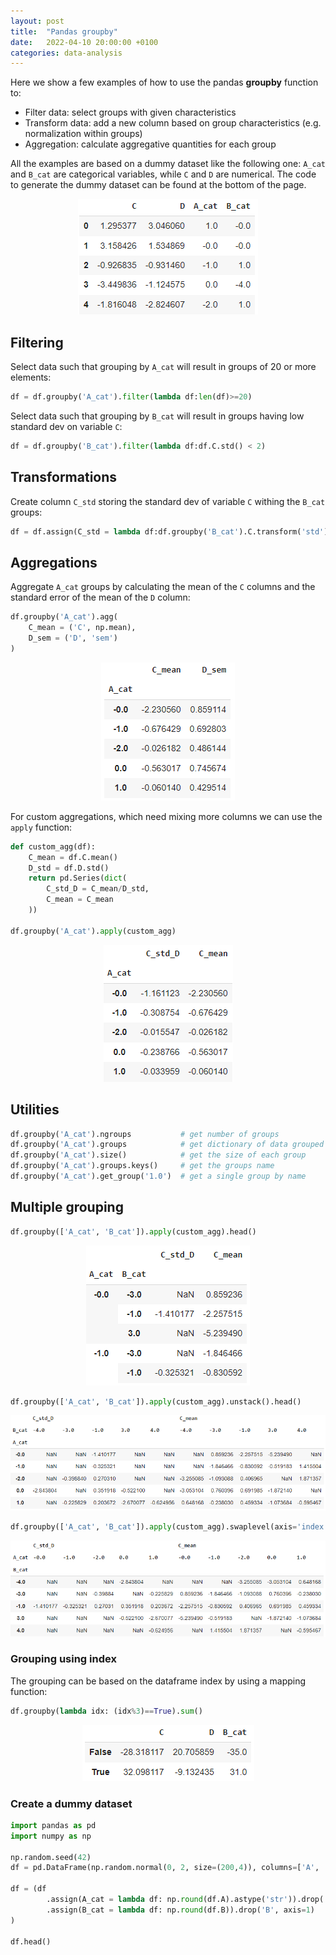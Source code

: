 ```yaml
---
layout: post
title:  "Pandas groupby"
date:   2022-04-10 20:00:00 +0100
categories: data-analysis
---
```


Here we show a few examples of how to use the pandas **groupby** function to:

- Filter data: select groups with given characteristics
- Transform data: add a new column based on group characteristics (e.g. normalization within groups)
- Aggregation: calculate aggregative quantities for each group

All the examples are based on a dummy dataset like the following one: `A_cat` and `B_cat` are categorical variables, while `C` and `D` are numerical. The code to generate the dummy dataset can be found at the bottom of the page.
<p style="text-align:center;"><img src="/asset/images/pandas/groupby_dummy.PNG" alt="dummy dataset" hight="300"></p>

## Filtering
Select data such that grouping by `A_cat` will result in groups of 20 or more elements:
```python
df = df.groupby('A_cat').filter(lambda df:len(df)>=20)
```

Select data such that grouping by `B_cat` will result in groups having low standard dev on variable `C`:
```python
df = df.groupby('B_cat').filter(lambda df:df.C.std() < 2)
```

## Transformations
Create column `C_std` storing the standard dev of variable `C` withing the `B_cat` groups:
```python
df = df.assign(C_std = lambda df:df.groupby('B_cat').C.transform('std'))
```


## Aggregations
Aggregate `A_cat` groups by calculating the mean of the `C` columns and the standard error of the mean of the `D` column:
```python
df.groupby('A_cat').agg(
    C_mean = ('C', np.mean),
    D_sem = ('D', 'sem')
)
```
<p style="text-align:center;"><img src="/asset/images/pandas/groupby_agg.PNG" alt="agg" hight="300"></p>

For custom aggregations, which need mixing more columns we can use the `apply` function:
```python
def custom_agg(df):
    C_mean = df.C.mean()
    D_std = df.D.std()
    return pd.Series(dict(
        C_std_D = C_mean/D_std,
        C_mean = C_mean
    ))

df.groupby('A_cat').apply(custom_agg)
```
<p style="text-align:center;"><img src="/asset/images/pandas/groupby_apply.PNG" alt="apply" hight="300"></p>

## Utilities
```python
df.groupby('A_cat').ngroups           # get number of groups
df.groupby('A_cat').groups            # get dictionary of data grouped
df.groupby('A_cat').size()            # get the size of each group
df.groupby('A_cat').groups.keys()     # get the groups name
df.groupby('A_cat').get_group('1.0')  # get a single group by name
```

## Multiple grouping
```python
df.groupby(['A_cat', 'B_cat']).apply(custom_agg).head()
```

<p style="text-align:center;"><img src="/asset/images/pandas/groupby_double.PNG" alt="apply" hight="300"></p>

```python
df.groupby(['A_cat', 'B_cat']).apply(custom_agg).unstack().head()
```

<p style="text-align:center;"><img src="/asset/images/pandas/groupby_unstack.PNG" alt="apply" hight="300"></p>

```python
df.groupby(['A_cat', 'B_cat']).apply(custom_agg).swaplevel(axis='index').unstack().head()
```

<p style="text-align:center;"><img src="/asset/images/pandas/groupby_swap_unstack.PNG" alt="apply" hight="300"></p>


### Grouping using index
The grouping can be based on the dataframe index by using a mapping function:
```python
df.groupby(lambda idx: (idx%3)==True).sum()
```
<p style="text-align:center;"><img src="/asset/images/pandas/groupby_index_lambda.PNG" alt="apply" hight="300"></p>



### Create a dummy dataset
```python
import pandas as pd
import numpy as np

np.random.seed(42)
df = pd.DataFrame(np.random.normal(0, 2, size=(200,4)), columns=['A', 'B', 'C', 'D'])

df = (df
        .assign(A_cat = lambda df: np.round(df.A).astype('str')).drop('A', axis=1)
        .assign(B_cat = lambda df: np.round(df.B)).drop('B', axis=1)
)

df.head()
```
